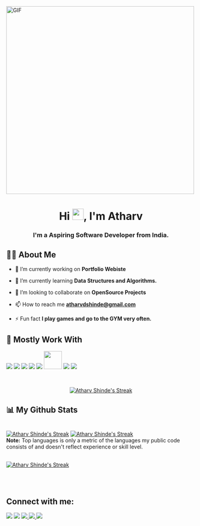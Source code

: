<img align="center" alt="GIF" src="AtharvShinde/AtharvShinde/code.gif" width="500" height="500"/>

<h1 align="center">Hi <img src="https://raw.githubusercontent.com/MartinHeinz/MartinHeinz/master/wave.gif" width="30px">, I'm Atharv</h1>
<h3 align="center">I'm a Aspiring Software Developer from India.</h3>


## 🙋‍♂️ About Me

- 🔭 I’m currently working on **Portfolio Webiste**

- 🌱 I’m currently learning **Data Structures and Algorithms.**

- 👯 I’m looking to collaborate on **OpenSource Projects**

- 📫 How to reach me **atharvdshinde@gmail.com**

- ⚡ Fun fact **I play games and go to the GYM very often.**

## 🚀 Mostly Work With 


<p align="left"> 
    <img src="https://img.icons8.com/color/48/000000/c-programming.png"/>
    <img src="https://img.icons8.com/color/48/000000/c-plus-plus-logo.png"/>
    <img src="https://img.icons8.com/color/48/000000/java-coffee-cup-logo--v1.png"/>
    <img src="https://img.icons8.com/color/48/000000/python--v1.png"/>
    <img src="https://img.icons8.com/color/48/000000/android-studio--v2.png"/>
    <img src= "https://developer.apple.com/design/human-interface-guidelines/macos/images/app-icon-realistic-materials.png" width="48" height="48">
    <img src="https://img.icons8.com/color/48/000000/visual-studio-code-2019.png"/>
    <img src="https://img.icons8.com/color/48/000000/figma--v1.png"/>
</p>

<br/>

<p align="center">
    <a href="https://github.com/AtharvShinde/github-readme-streak-stats">
        <img title="🔥 Get streak stats for your profile at git.io/streak-stats" alt="Atharv Shinde's Streak" src="https://github-readme-streak-stats.herokuapp.com/?user=Atharvshinde&theme=black-ice&hide_border=true&stroke=0000&background=060A0CD0"/>
    </a>
</p>

## 📊 My Github Stats

  <br/>
    <a href="https://github.com/AtharvShinde/github-readme-stats"><img alt="Atharv Shinde's Streak" src="https://github-readme-stats.vercel.app/api?username=AtharvShinde&show_icons=true&count_private=true&theme=react&hide_border=true&bg_color=0D1117" /></a>
  <a href="https://github.com/AtharvShinde/github-readme-stats"><img alt="Atharv Shinde's Streak" src="https://github-readme-stats.vercel.app/api/top-langs/?username=AtharvShinde&langs_count=8&count_private=true&layout=compact&theme=react&hide_border=true&bg_color=0D1117" /></a>
  <br/>
  <b>Note:</b> Top languages is only a metric of the languages my public code consists of and doesn't reflect experience or skill level.


<br/>
<br/>

<a href="https://github.com/AtharvShinde/github-readme-activity-graph"><img alt="Atharv Shinde's Streak" src="https://activity-graph.herokuapp.com/graph?username=AtharvShinde&bg_color=0D1117&color=5BCDEC&line=5BCDEC&point=FFFFFF&hide_border=true" /></a>

<br/>
<br/>

## Connect with me:
<p align="left">

<a href = "https://www.linkedin.com/in/atharv-shinde/"><img src="https://img.icons8.com/fluent/48/000000/linkedin.png"/></a>
<a href = "https://twitter.com/_atharvshinde_"><img src="https://img.icons8.com/fluent/48/000000/twitter.png"/></a>
<a href = "https://github.com/AtharvShinde"><img src="https://img.icons8.com/color/48/000000/github--v1.png"/>
<a href= "mailto:atharvdshinde@gmail.com" target="_blank">
<img src="https://img.icons8.com/color/48/000000/gmail--v1.png"/>
<a href = "https://stackoverflow.com/users/15446732/atharv-shinde"><img src="https://img.icons8.com/color/48/000000/stackoverflow.png"/></a>
</p>

